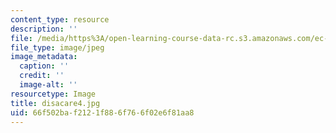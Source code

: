 ```yaml
---
content_type: resource
description: ''
file: /media/https%3A/open-learning-course-data-rc.s3.amazonaws.com/ec-721-wheelchair-design-in-developing-countries-spring-2009/66f502baf2121f886f766f02e6f81aa8_disacare4.jpg
file_type: image/jpeg
image_metadata:
  caption: ''
  credit: ''
  image-alt: ''
resourcetype: Image
title: disacare4.jpg
uid: 66f502ba-f212-1f88-6f76-6f02e6f81aa8
---
```

